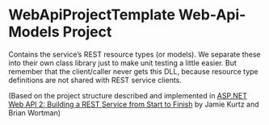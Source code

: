﻿# WebApiProjectTemplate Web-Api-Models Project

Contains the service’s REST resource types (or models). We separate these into their own class library just to make unit testing a little easier. But remember that the client/caller never gets this DLL, because resource type definitions are not shared with REST service clients.

(Based on the project structure described and implemented in [ASP.NET Web API 2: Building a REST Service from Start to Finish](http://www.amazon.com/ASP-NET-Web-API-Building-Service/dp/1484201108/ref=sr_1_1?ie=UTF8&qid=1429269153&sr=8-1&keywords=9781484201107) by Jamie Kurtz and Brian Wortman)